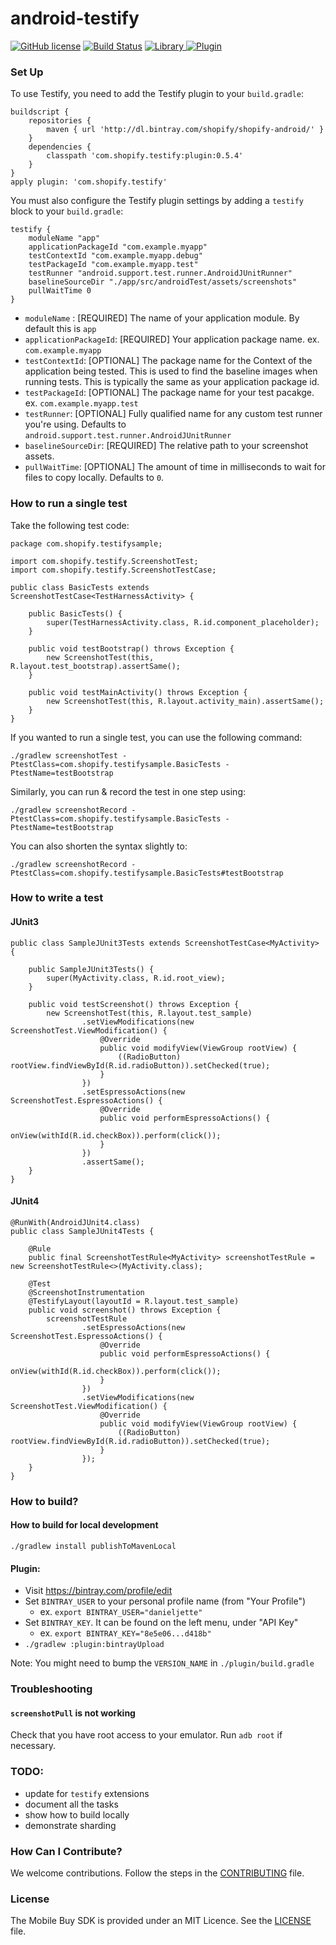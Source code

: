 # android-testify

[![GitHub license](https://img.shields.io/badge/license-MIT-lightgrey.svg)](https://github.com/Shopify/android-testify/blob/master/LICENSE)
[![Build Status](https://circleci.com/gh/Shopify/android-testify/tree/master.svg?style=shield&circle-token=a2199afd9a696583d3c35b18d80eba7a0422560b)](https://circleci.com/gh/Shopify/android-testify/tree/master)
[ ![Library](https://api.bintray.com/packages/shopify/shopify-android/testify/images/download.svg) ](https://bintray.com/shopify/shopify-android/testify/_latestVersion)
[ ![Plugin](https://api.bintray.com/packages/shopify/shopify-android/testify-plugin/images/download.svg)](https://bintray.com/shopify/shopify-android/testify-plugin/_latestVersion)

### Set Up


To use Testify, you need to add the Testify plugin to your `build.gradle`:

```
buildscript {
    repositories {
        maven { url 'http://dl.bintray.com/shopify/shopify-android/' }
    }
    dependencies {
        classpath 'com.shopify.testify:plugin:0.5.4'
    }
}
apply plugin: 'com.shopify.testify'
```

You must also configure the Testify plugin settings by adding a `testify` block to your `build.gradle`:

```
testify {
    moduleName "app"
    applicationPackageId "com.example.myapp"
    testContextId "com.example.myapp.debug"
    testPackageId "com.example.myapp.test"
    testRunner "android.support.test.runner.AndroidJUnitRunner"
    baselineSourceDir "./app/src/androidTest/assets/screenshots"
    pullWaitTime 0
}
```

- `moduleName` : [REQUIRED] The name of your application module. By default this is `app`
- `applicationPackageId`: [REQUIRED] Your application package name. ex. `com.example.myapp`
- `testContextId`: [OPTIONAL] The package name for the Context of the application being tested. This is used to find the baseline images when running tests. This is typically the same as your application package id.
- `testPackageId`: [OPTIONAL] The package name for your test pacakge. ex. `com.example.myapp.test`
- `testRunner`: [OPTIONAL] Fully qualified name for any custom test runner you're using. Defaults to `android.support.test.runner.AndroidJUnitRunner`
- `baselineSourceDir`: [REQUIRED] The relative path to your screenshot assets.
- `pullWaitTime`: [OPTIONAL] The amount of time in milliseconds to wait for files to copy locally. Defaults to `0`.

### How to run a single test

Take the following test code:

```
package com.shopify.testifysample;

import com.shopify.testify.ScreenshotTest;
import com.shopify.testify.ScreenshotTestCase;

public class BasicTests extends ScreenshotTestCase<TestHarnessActivity> {

    public BasicTests() {
        super(TestHarnessActivity.class, R.id.component_placeholder);
    }

    public void testBootstrap() throws Exception {
        new ScreenshotTest(this, R.layout.test_bootstrap).assertSame();
    }

    public void testMainActivity() throws Exception {
        new ScreenshotTest(this, R.layout.activity_main).assertSame();
    }
}
```

If you wanted to run a single test, you can use the following command:

`./gradlew screenshotTest -PtestClass=com.shopify.testifysample.BasicTests -PtestName=testBootstrap`

Similarly, you can run & record the test in one step using:

`./gradlew screenshotRecord -PtestClass=com.shopify.testifysample.BasicTests -PtestName=testBootstrap`

You can also shorten the syntax slightly to:

`./gradlew screenshotRecord -PtestClass=com.shopify.testifysample.BasicTests#testBootstrap`

### How to write a test

#### JUnit3

```
public class SampleJUnit3Tests extends ScreenshotTestCase<MyActivity> {

    public SampleJUnit3Tests() {
        super(MyActivity.class, R.id.root_view);
    }

    public void testScreenshot() throws Exception {
        new ScreenshotTest(this, R.layout.test_sample)
                .setViewModifications(new ScreenshotTest.ViewModification() {
                    @Override
                    public void modifyView(ViewGroup rootView) {
                        ((RadioButton) rootView.findViewById(R.id.radioButton)).setChecked(true);
                    }
                })
                .setEspressoActions(new ScreenshotTest.EspressoActions() {
                    @Override
                    public void performEspressoActions() {
                        onView(withId(R.id.checkBox)).perform(click());
                    }
                })
                .assertSame();
    }
}
```

#### JUnit4

```
@RunWith(AndroidJUnit4.class)
public class SampleJUnit4Tests {

    @Rule
    public final ScreenshotTestRule<MyActivity> screenshotTestRule = new ScreenshotTestRule<>(MyActivity.class);

    @Test
    @ScreenshotInstrumentation
    @TestifyLayout(layoutId = R.layout.test_sample)
    public void screenshot() throws Exception {
        screenshotTestRule
                .setEspressoActions(new ScreenshotTest.EspressoActions() {
                    @Override
                    public void performEspressoActions() {
                        onView(withId(R.id.checkBox)).perform(click());
                    }
                })
                .setViewModifications(new ScreenshotTest.ViewModification() {
                    @Override
                    public void modifyView(ViewGroup rootView) {
                        ((RadioButton) rootView.findViewById(R.id.radioButton)).setChecked(true);
                    }
                });
    }
}

```

### How to build?

#### How to build for local development

`./gradlew install publishToMavenLocal`

#### Plugin:

- Visit https://bintray.com/profile/edit
- Set `BINTRAY_USER` to your personal profile name (from "Your Profile")
  - ex. `export BINTRAY_USER="danieljette"`
- Set `BINTRAY_KEY`. It can be found on the left menu, under "API Key"
  - ex. `export BINTRAY_KEY="8e5e06...d418b"`
- `./gradlew :plugin:bintrayUpload`

Note: You might need to bump the `VERSION_NAME` in `./plugin/build.gradle`

### Troubleshooting

#### `screenshotPull` is not working

Check that you have root access to your emulator.
Run `adb root` if necessary.

### TODO:

- update for `testify` extensions
- document all the tasks
- show how to build locally
- demonstrate sharding

### How Can I Contribute?

We welcome contributions. Follow the steps in the [CONTRIBUTING](CONTRIBUTING.md) file.

### License

The Mobile Buy SDK is provided under an MIT Licence. See the [LICENSE](LICENSE) file.
